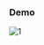 ### Demo

![1](https://github.com/000tenere000/object_tracking_wiyh_YOLO/assets/106030782/22d60aaa-ce12-4ab9-a22c-ef71d8ab2a3e)

